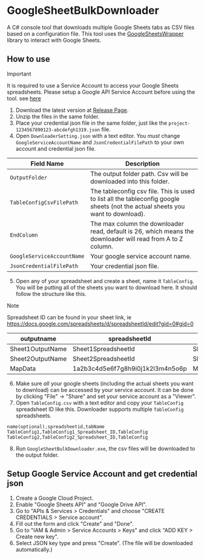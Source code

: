 # GoogleSheetBulkDownloader
A C# console tool that downloads multiple Google Sheets tabs as CSV files based on a configuration file. This tool uses the [GoogleSheetsWrapper](https://github.com/SteveWinward/GoogleSheetsWrapper/tree/main) library to interact with Google Sheets.

## How to use
> [!IMPORTANT]
> It is required to use a Service Account to access your Google Sheets spreadsheets. Please setup a Google API Service Account before using the tool. see [here](#Setup-Google-Service-Account-and-get-credential-json)
1. Download the latest version at [Release Page](https://github.com/koapower/GoogleSheetBulkDownloader/releases).
2. Unzip the files in the same folder.
3. Place your credential json file in the same folder, just like the ````project-1234567890123-abcdefgh1319.json```` file.
4. Open ````DownloaderSetting.json```` with a text editor. You *must* change ````GoogleServiceAccountName```` and ````JsonCredentialFilePath```` to your own account and credential json file.

| Field Name | Description |
| ---------------- | ------------------------------- |
| ````OutputFolder```` | The output folder path. Csv will be downloaded into this folder. |
| ````TableConfigCsvFilePath```` | The tableconfig csv file. This is used to list all the tableconfig google sheets (not the actual sheets you want to download). |
| ````EndColumn```` | The max column the downloader read, default is 26, which means the downloader will read from A to Z column. |
| ````GoogleServiceAccountName```` | Your google service account name. |
| ````JsonCredentialFilePath```` | Your credential json file. |
5. Open any of your spreadsheet and create a sheet, name it ````TableConfig````. You will be putting all of the sheets you want to download here. It should follow the structure like this.
> [!NOTE]
> Spreadsheet ID can be found in your sheet link, ie https://docs.google.com/spreadsheets/d/spreadsheetId/edit?gid=0#gid=0

| outputname | spreadsheetId | tabName |
| ---------------- | ------------------------------- | ---------------- |
| Sheet1OutputName | Sheet1SpreadsheetId | Sheet1TabName |
| Sheet2OutputName | Sheet2SpreadsheetId | Sheet2TabName |
| MapData | 1a2b3c4d5e6f7g8h9i0j1k2l3m4n5o6p | Map |
6. Make sure *all* your google sheets (including the actual sheets you want to download) can be accessed by your service account. It can be done by clicking "File" -> "Share" and set your service account as a "Viewer".
7. Open ````TableConfig.csv```` with a text editor and copy your ````TableConfig```` spreadsheet ID like this. Downloader supports multiple ````TableConfig```` spreadsheets.
````csv
name(optional),spreadsheetid,tabName
TableConfig1,TableConfig1_Spreadsheet_ID,TableConfig
TableConfig2,TableConfig2_Spreadsheet_ID,TableConfig
````
8. Run ````GoogleSheetBulkDownloader.exe````, the csv files will be downloaded to the output folder.

## Setup Google Service Account and get credential json
1. Create a Google Cloud Project.
2. Enable "Google Sheets API" and "Google Drive API".
3. Go to "APIs & Services > Credentials" and choose "CREATE CREDENTIALS > Service account".
4. Fill out the form and click "Create" and "Done".
5. Go to "IAM & Admin > Service Accounts > Keys" and click "ADD KEY > Create new key".
6. Select JSON key type and press "Create". (The file will be downloaded automatically.)


